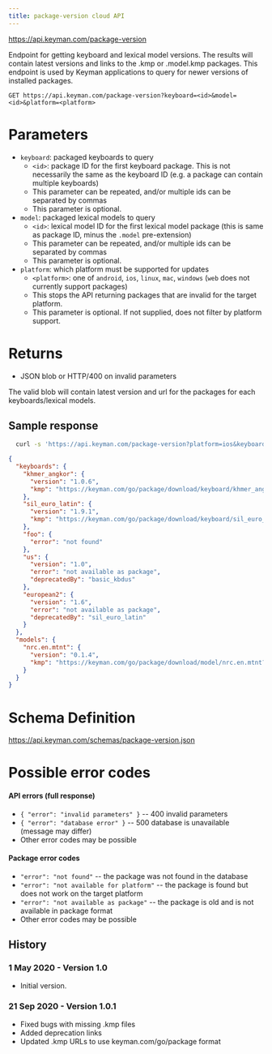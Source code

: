 ```yaml
---
title: package-version cloud API
---
```


https://api.keyman.com/package-version

Endpoint for getting keyboard and lexical model versions. The results will contain latest versions and links to the .kmp or .model.kmp packages. This endpoint is used by Keyman applications to query for newer versions of installed packages.

```http
GET https://api.keyman.com/package-version?keyboard=<id>&model=<id>&platform=<platform>
```

# Parameters

* `keyboard`: packaged keyboards to query
  * `<id>`: package ID for the first keyboard package. This is not necessarily the same as the keyboard ID (e.g. a package can contain multiple keyboards)
  * This parameter can be repeated, and/or multiple ids can be separated by commas
  * This parameter is optional.
* `model`: packaged lexical models to query
  * `<id>`: lexical model ID for the first lexical model package (this is same as package ID, minus the `.model` pre-extension)
  * This parameter can be repeated, and/or multiple ids can be separated by commas
  * This parameter is optional.
* `platform`: which platform must be supported for updates
  * `<platform>`: one of `android`, `ios`, `linux`, `mac`, `windows` (`web` does not currently support packages)
  * This stops the API returning packages that are invalid for the target platform.
  * This parameter is optional. If not supplied, does not filter by platform support.

# Returns

* JSON blob or HTTP/400 on invalid parameters

The valid blob will contain latest version and url for the packages for each keyboards/lexical models.

## Sample response

```sh
  curl -s 'https://api.keyman.com/package-version?platform=ios&keyboard=khmer_angkor&keyboard=sil_euro_latin&keyboard=foo&keyboard=us&keyboard=european2&model=nrc.en.mtnt'
```

```json
{
  "keyboards": {
    "khmer_angkor": {
      "version": "1.0.6",
      "kmp": "https://keyman.com/go/package/download/keyboard/khmer_angkor?version=1.0.6&update=1"
    },
    "sil_euro_latin": {
      "version": "1.9.1",
      "kmp": "https://keyman.com/go/package/download/keyboard/sil_euro_latin?version=1.9.1&update=1"
    },
    "foo": {
      "error": "not found"
    },
    "us": {
      "version": "1.0",
      "error": "not available as package",
      "deprecatedBy": "basic_kbdus"
    },
    "european2": {
      "version": "1.6",
      "error": "not available as package",
      "deprecatedBy": "sil_euro_latin"
    }
  },
  "models": {
    "nrc.en.mtnt": {
      "version": "0.1.4",
      "kmp": "https://keyman.com/go/package/download/model/nrc.en.mtnt?version=0.1.4&update=1"
    }
  }
}
```

# Schema Definition

https://api.keyman.com/schemas/package-version.json

# Possible error codes

#### API errors (full response)
* `{ "error": "invalid parameters" }` -- 400 invalid parameters
* `{ "error": "database error" }` -- 500 database is unavailable (message may differ)
* Other error codes may be possible

#### Package error codes
* `"error": "not found"` -- the package was not found in the database
* `"error": "not available for platform"` -- the package is found but does not work on the target platform
* `"error": "not available as package"` -- the package is old and is not available in package format
* Other error codes may be possible

## History

### 1 May 2020 - Version 1.0

* Initial version.

### 21 Sep 2020 - Version 1.0.1

* Fixed bugs with missing .kmp files
* Added deprecation links
* Updated .kmp URLs to use keyman.com/go/package format
